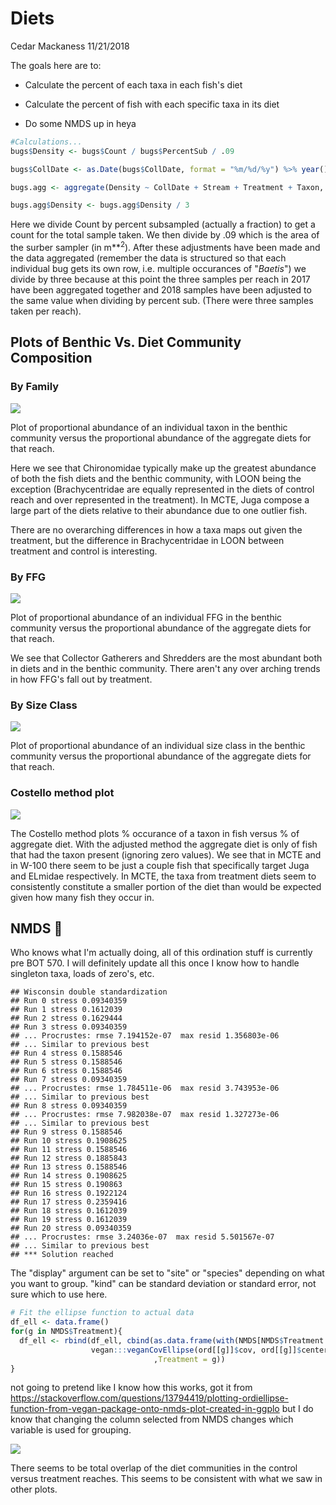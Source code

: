 Diets
================
Cedar Mackaness
11/21/2018

The goals here are to:

-   Calculate the percent of each taxa in each fish's diet

-   Calculate the percent of fish with each specific taxa in its diet

-   Do some NMDS up in heya

``` r
#Calculations...
bugs$Density <- bugs$Count / bugs$PercentSub / .09

bugs$CollDate <- as.Date(bugs$CollDate, format = "%m/%d/%y") %>% year() %>% as.factor()

bugs.agg <- aggregate(Density ~ CollDate + Stream + Treatment + Taxon, sum, data = bugs) 

bugs.agg$Density <- bugs.agg$Density / 3
```

Here we divide Count by percent subsampled (actually a fraction) to get a count for the total sample taken. We then divide by .09 which is the area of the surber sampler (in m**<sup>2</sup>). After these adjustments have been made and the data aggregated (remember the data is structured so that each individual bug gets its own row, i.e. multiple occurances of "*Baetis*") we divide by three because at this point the three samples per reach in 2017 have been aggregated together and 2018 samples have been adjusted to the same value when dividing by percent sub. (There were three samples taken per reach).

Plots of Benthic Vs. Diet Community Composition
-----------------------------------------------

### By Family

![](Diets_files/figure-markdown_github/Plot%20Taxa%20Proportions-1.png)

Plot of proportional abundance of an individual taxon in the benthic community versus the proportional abundance of the aggregate diets for that reach.

Here we see that Chironomidae typically make up the greatest abundance of both the fish diets and the benthic community, with LOON being the exception (Brachycentridae are equally represented in the diets of control reach and over represented in the treatment). In MCTE, Juga compose a large part of the diets relative to their abundance due to one outlier fish.

There are no overarching differences in how a taxa maps out given the treatment, but the difference in Brachycentridae in LOON between treatment and control is interesting.

### By FFG

![](Diets_files/figure-markdown_github/Plot%20FFG%20Proportions-1.png)

Plot of proportional abundance of an individual FFG in the benthic community versus the proportional abundance of the aggregate diets for that reach.

We see that Collector Gatherers and Shredders are the most abundant both in diets and in the benthic community. There aren't any over arching trends in how FFG's fall out by treatment.

### By Size Class

![](Diets_files/figure-markdown_github/Plot%20Size%20Proportions-1.png)

Plot of proportional abundance of an individual size class in the benthic community versus the proportional abundance of the aggregate diets for that reach.

### Costello method plot

![](Diets_files/figure-markdown_github/Plot%20Costello-1.png)

The Costello method plots % occurance of a taxon in fish versus % of aggregate diet. With the adjusted method the aggregate diet is only of fish that had the taxon present (ignoring zero values). We see that in MCTE and in W-100 there seem to be just a couple fish that specifically target Juga and ELmidae respectively. In MCTE, the taxa from treatment diets seem to consistently constitute a smaller portion of the diet than would be expected given how many fish they occur in.

NMDS :metal:
------------

Who knows what I'm actually doing, all of this ordination stuff is currently pre BOT 570. I will definitely update all this once I know how to handle singleton taxa, loads of zero's, etc.

    ## Wisconsin double standardization
    ## Run 0 stress 0.09340359 
    ## Run 1 stress 0.1612039 
    ## Run 2 stress 0.1629444 
    ## Run 3 stress 0.09340359 
    ## ... Procrustes: rmse 7.194152e-07  max resid 1.356803e-06 
    ## ... Similar to previous best
    ## Run 4 stress 0.1588546 
    ## Run 5 stress 0.1588546 
    ## Run 6 stress 0.1588546 
    ## Run 7 stress 0.09340359 
    ## ... Procrustes: rmse 1.784511e-06  max resid 3.743953e-06 
    ## ... Similar to previous best
    ## Run 8 stress 0.09340359 
    ## ... Procrustes: rmse 7.982038e-07  max resid 1.327273e-06 
    ## ... Similar to previous best
    ## Run 9 stress 0.1588546 
    ## Run 10 stress 0.1908625 
    ## Run 11 stress 0.1588546 
    ## Run 12 stress 0.1885843 
    ## Run 13 stress 0.1588546 
    ## Run 14 stress 0.1908625 
    ## Run 15 stress 0.190863 
    ## Run 16 stress 0.1922124 
    ## Run 17 stress 0.2359416 
    ## Run 18 stress 0.1612039 
    ## Run 19 stress 0.1612039 
    ## Run 20 stress 0.09340359 
    ## ... Procrustes: rmse 3.24036e-07  max resid 5.501567e-07 
    ## ... Similar to previous best
    ## *** Solution reached

The "display" argument can be set to "site" or "species" depending on what you want to group. "kind" can be standard deviation or standard error, not sure which to use here.

``` r
# Fit the ellipse function to actual data
df_ell <- data.frame()
for(g in NMDS$Treatment){
  df_ell <- rbind(df_ell, cbind(as.data.frame(with(NMDS[NMDS$Treatment == g,],
                  vegan:::veganCovEllipse(ord[[g]]$cov, ord[[g]]$center, ord[[g]]$scale)))
                                ,Treatment = g))
}
```

not going to pretend like I know how this works, got it from <https://stackoverflow.com/questions/13794419/plotting-ordiellipse-function-from-vegan-package-onto-nmds-plot-created-in-ggplo> but I do know that changing the column selected from NMDS changes which variable is used for grouping.

![](Diets_files/figure-markdown_github/NMDS%20Plot6-1.png)

There seems to be total overlap of the diet communities in the control versus treatment reaches. This seems to be consistent with what we saw in other plots.
